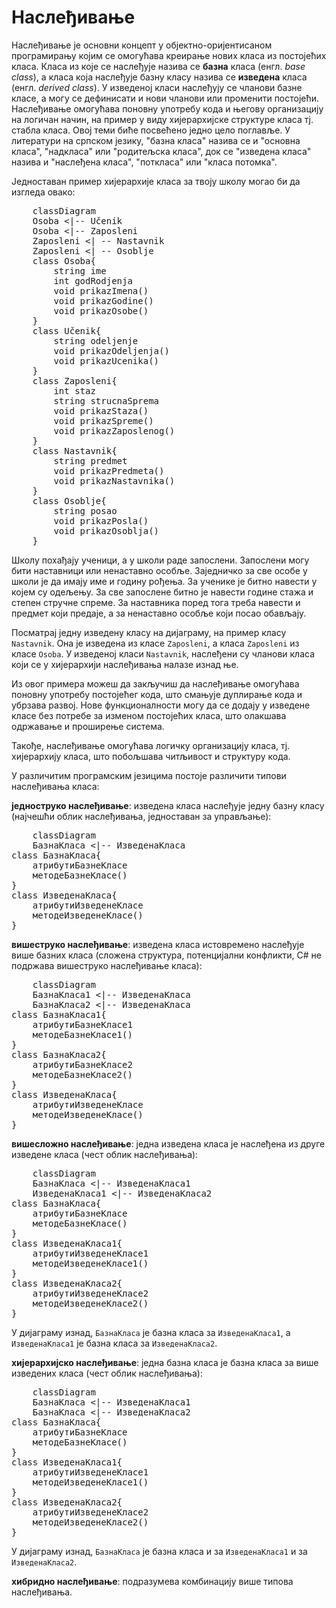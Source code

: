 # Наслеђивање

Наслеђивање је основни концепт у објектно-оријентисаном програмирању којим се
омогућава креирање нових класа из постојећих класа. Класа из које се наслеђује
назива се **базна** класа (енгл. *base class*), а класа која наслеђује базну
класу назива се **изведена** класа (енгл. *derived class*). У изведеној класи
наслеђују се чланови базне класе, а могу се дефинисати и нови чланови или
променити постојећи. Наслеђивање омогућава поновну употребу кода и његову
организацију на логичан начин, на пример у виду хијерархијске структуре класа
тј. стабла класа. Овој теми биће посвећено једно цело поглавље. У литератури
на српском језику, "базна класа" назива се и "основна класа", "надкласа" или
"родитељска класа", док се "изведена класа" назива и "наслеђена класа",
"поткласа" или "класа потомка".

Једноставан пример хијерархије класа за твоју школу могао би да изгледа овако:

<pre class="mermaid">
    classDiagram
    Osoba <|-- Učenik
    Osoba <|-- Zaposleni
    Zaposleni <| -- Nastavnik
    Zaposleni <| -- Osoblje
    class Osoba{
        string ime
        int godRodjenja
        void prikazImena()
        void prikazGodine()
        void prikazOsobe()
    }
    class Učenik{
        string odeljenje
        void prikazOdeljenja()
        void prikazUcenika()
    }
    class Zaposleni{
        int staz
        string strucnaSprema
        void prikazStaza()
        void prikazSpreme()
        void prikazZaposlenog()
    }
    class Nastavnik{
        string predmet
        void prikazPredmeta()
        void prikazNastavnika()
    }
    class Osoblje{
        string posao
        void prikazPosla()
        void prikazOsoblja()
    }
</pre>
<script type="module">
    import mermaid from 'https://cdn.jsdelivr.net/npm/mermaid@10/dist/mermaid.esm.min.mjs';
    mermaid.initialize({ startOnLoad: true });
</script>

Школу похађају ученици, а у школи раде запослени. Запослени могу бити
наставници или ненаставно особље. Заједничко за све особе у школи је да имају
име и годину рођења. За ученике је битно навести у којем су одељењу. За све
запослене битно је навести године стажа и степен стручне спреме. За наставника
поред тога треба навести и предмет који предаје, а за ненаставно особље који
посао обављају.

Посматрај једну изведену класу на дијаграму, на пример класу `Nastavnik`. Она
је изведена из класе `Zaposleni`, а класа `Zaposleni` из класе `Osoba`. У
изведеној класи `Nastavnik`, наслеђени су чланови класа који се у хијерархији
наслеђивања налазе изнад ње.

Из овог примера можеш да закључиш да наслеђивање омогућава поновну употребу
постојећег кода, што смањује дуплирање кода и убрзава развој. Нове
функционалности могу да се додају у изведене класе без потребе за изменом
постојећих класа, што олакшава одржавање и проширење система.

Такође, наслеђивање омогућава логичку организацију класа, тј. хијерархију класа,
што побољшава читљивост и структуру кода.

У различитим програмским језицима постоје различити типови наслеђивања класа:

**једноструко наслеђивање**: изведена класа наслеђује једну базну класу (најчешћи
облик наслеђивања, једноставан за управљање):

<pre class="mermaid">
    classDiagram
    БазнаКласа <|-- ИзведенаКласа
class БазнаКласа{
    атрибутиБазнеКласе
    методеБазнеКласе()
}
class ИзведенаКласа{
    атрибутиИзведенеКласе
    методеИзведенеКласе()
}
</pre>

**вишеструко наслеђивање**: изведена класа истовремено наслеђује више базних
класа (сложена структура, потенцијални конфликти, C# не подржава вишеструко
наслеђивање класа):

<pre class="mermaid">
    classDiagram
    БазнаКласа1 <|-- ИзведенаКласа
    БазнаКласа2 <|-- ИзведенаКласа
class БазнаКласа1{
    атрибутиБазнеКласе1
    методеБазнеКласе1()
}
class БазнаКласа2{
    атрибутиБазнеКласе2
    методеБазнеКласе2()
}
class ИзведенаКласа{
    атрибутиИзведенеКласе
    методеИзведенеКласе()
}
</pre>

**вишесложно наслеђивање**: једна изведена класа је наслеђена из друге изведене
класа (чест облик наслеђивања):

<pre class="mermaid">
    classDiagram
    БазнаКласа <|-- ИзведенаКласа1
    ИзведенаКласа1 <|-- ИзведенаКласа2
class БазнаКласа{
    атрибутиБазнеКласе
    методеБазнеКласе()
}
class ИзведенаКласа1{
    атрибутиИзведенеКласе1
    методеИзведенеКласе1()
}
class ИзведенаКласа2{
    атрибутиИзведенеКласе2
    методеИзведенеКласе2()
}
</pre>

У дијаграму изнад, `БазнаКласа` је базна класа за `ИзведенаКласа1`, а
`ИзведенаКласа1` је базна класа за `ИзведенаКласа2`.

**хијерархијско наслеђивање**: једна базна класа је базна класа за више
изведених класа (чест облик наслеђивања):

<pre class="mermaid">
    classDiagram
    БазнаКласа <|-- ИзведенаКласа1
    БазнаКласа <|-- ИзведенаКласа2
class БазнаКласа{
    атрибутиБазнеКласе
    методеБазнеКласе()
}
class ИзведенаКласа1{
    атрибутиИзведенеКласе1
    методеИзведенеКласе1()
}
class ИзведенаКласа2{
    атрибутиИзведенеКласе2
    методеИзведенеКласе2()
}
</pre>

У дијаграму изнад, `БазнаКласа` је базна класа и за `ИзведенаКласа1` и за
`ИзведенаКласа2`.

**хибридно наслеђивање**: подразумева комбинацију више типова наслеђивања.
